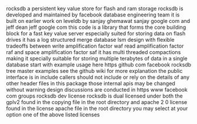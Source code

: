 rocksdb a persistent key value store for flash and ram storage rocksdb is developed and maintained by facebook database engineering team it is built on earlier work on leveldb by sanjay ghemawat sanjay google com and jeff dean jeff google com this code is a library that forms the core building block for a fast key value server especially suited for storing data on flash drives it has a log structured merge database lsm design with flexible tradeoffs between write amplification factor waf read amplification factor raf and space amplification factor saf it has multi threaded compactions making it specially suitable for storing multiple terabytes of data in a single database start with example usage here https github com facebook rocksdb tree master examples see the github wiki for more explanation the public interface is in include callers should not include or rely on the details of any other header files in this package those internal apis may be changed without warning design discussions are conducted in https www facebook com groups rocksdb dev license rocksdb is dual licensed under both the gplv2 found in the copying file in the root directory and apache 2 0 license found in the license apache file in the root directory you may select at your option one of the above listed licenses